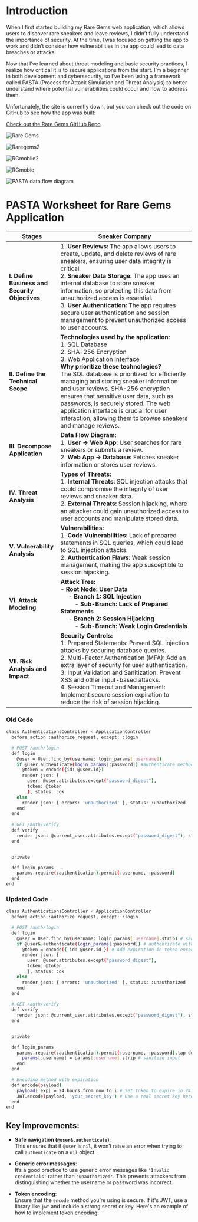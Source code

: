 # Introduction
When I first started building my Rare Gems web application, which allows users to discover rare sneakers and leave reviews, I didn’t fully understand the importance of security. At the time, I was focused on getting the app to work and didn’t consider how vulnerabilities in the app could lead to data breaches or attacks.

Now that I’ve learned about threat modeling and basic security practices, I realize how critical it is to secure applications from the start. I’m a beginner in both development and cybersecurity, so I’ve been using a framework called PASTA (Process for Attack Simulation and Threat Analysis) to better understand where potential vulnerabilities could occur and how to address them.

Unfortunately, the site is currently down, but you can check out the code on GitHub to see how the app was built:

[Check out the Rare Gems GitHub Repo](https://github.com/VirginieBonhomme/Rare-Gems?tab=readme-ov-file#libraries-and-dependencies)


![Rare Gems](https://github.com/user-attachments/assets/c8b7cdd7-75c0-45a1-ad32-5f33564fa9d0)

![Raregems2](https://github.com/user-attachments/assets/4b28dfe4-1955-41b2-b546-b4b748b01319)

![RGmoblie2](https://github.com/user-attachments/assets/849d8280-3fb9-4be8-bfe4-a9498b0c6d3d)


![RGmobie](https://github.com/user-attachments/assets/981820b1-5f01-484b-a9e8-dcdcd6370537)

![PASTA data flow diagram](https://github.com/user-attachments/assets/1a92b905-0a82-44b2-9203-69dc9898376a)



# PASTA Worksheet for Rare Gems Application

| **Stages**                        | **Sneaker Company**                                                                                                                                                             |
|------------------------------------|---------------------------------------------------------------------------------------------------------------------------------------------------------------------------------|
| **I. Define Business and Security Objectives** | 1. **User Reviews:** The app allows users to create, update, and delete reviews of rare sneakers, ensuring user data integrity is critical.<br>2. **Sneaker Data Storage:** The app uses an internal database to store sneaker information, so protecting this data from unauthorized access is essential.<br>3. **User Authentication:** The app requires secure user authentication and session management to prevent unauthorized access to user accounts. |
| **II. Define the Technical Scope**            | **Technologies used by the application:** <br>1. SQL Database <br>2. SHA-256 Encryption <br>3. Web Application Interface <br> **Why prioritize these technologies?** <br> The SQL database is prioritized for efficiently managing and storing sneaker information and user reviews. SHA-256 encryption ensures that sensitive user data, such as passwords, is securely stored. The web application interface is crucial for user interaction, allowing them to browse sneakers and manage reviews. |
| **III. Decompose Application**               | **Data Flow Diagram:** <br>1. **User → Web App:** User searches for rare sneakers or submits a review. <br>2. **Web App → Database:** Fetches sneaker information or stores user reviews. |
| **IV. Threat Analysis**                      | **Types of Threats:** <br>1. **Internal Threats:** SQL injection attacks that could compromise the integrity of user reviews and sneaker data. <br>2. **External Threats:** Session hijacking, where an attacker could gain unauthorized access to user accounts and manipulate stored data. |
| **V. Vulnerability Analysis**                | **Vulnerabilities:** <br>1. **Code Vulnerabilities:** Lack of prepared statements in SQL queries, which could lead to SQL injection attacks. <br>2. **Authentication Flaws:** Weak session management, making the app susceptible to session hijacking. |
| **VI. Attack Modeling**                      | **Attack Tree:** <br>- **Root Node: User Data** <br> &nbsp;&nbsp;&nbsp;&nbsp; - **Branch 1: SQL Injection** <br> &nbsp;&nbsp;&nbsp;&nbsp;&nbsp;&nbsp;&nbsp;&nbsp; - **Sub-Branch: Lack of Prepared Statements** <br> &nbsp;&nbsp;&nbsp;&nbsp; - **Branch 2: Session Hijacking** <br> &nbsp;&nbsp;&nbsp;&nbsp;&nbsp;&nbsp;&nbsp;&nbsp; - **Sub-Branch: Weak Login Credentials** |
| **VII. Risk Analysis and Impact**            | **Security Controls:** <br>1. Prepared Statements: Prevent SQL injection attacks by securing database queries. <br>2. Multi-Factor Authentication (MFA): Add an extra layer of security for user authentication. <br>3. Input Validation and Sanitization: Prevent XSS and other input-based attacks. <br>4. Session Timeout and Management: Implement secure session expiration to reduce the risk of session hijacking. |

### Old Code
```bash
class AuthenticationsController < ApplicationController
  before_action :authorize_request, except: :login

  # POST /auth/login
  def login
    @user = User.find_by(username: login_params[:username])
    if @user.authenticate(login_params[:password]) #authenticate method provided by Bcrypt and 'has_secure_password'
      @token = encode({id: @user.id})
      render json: {
        user: @user.attributes.except("password_digest"),
        token: @token
        }, status: :ok
    else
      render json: { errors: 'unauthorized' }, status: :unauthorized
    end
  end
  
  # GET /auth/verify
  def verify
    render json: @current_user.attributes.except("password_digest"), status: :ok
  end


  private

  def login_params
    params.require(:authentication).permit(:username, :password)
  end
end
```

### Updated Code
```bash
class AuthenticationsController < ApplicationController
  before_action :authorize_request, except: :login

  # POST /auth/login
  def login
    @user = User.find_by(username: login_params[:username].strip) # sanitize input
    if @user&.authenticate(login_params[:password]) # authenticate with BCrypt
      @token = encode({ id: @user.id }) # Add expiration in token encoding
      render json: {
        user: @user.attributes.except("password_digest"),
        token: @token
        }, status: :ok
    else
      render json: { errors: 'unauthorized' }, status: :unauthorized
    end
  end
  
  # GET /auth/verify
  def verify
    render json: @current_user.attributes.except("password_digest"), status: :ok
  end


  private

  def login_params
    params.require(:authentication).permit(:username, :password).tap do |params|
      params[:username] = params[:username].strip # sanitize input
    end
  end

  # Encoding method with expiration
  def encode(payload)
    payload[:exp] = 24.hours.from_now.to_i # Set token to expire in 24 hours
    JWT.encode(payload, 'your_secret_key') # Use a real secret key here
  end
end
```


## Key Improvements:

- **Safe navigation (`@user&.authenticate`)**:  
  This ensures that if `@user` is `nil`, it won’t raise an error when trying to call `authenticate` on a `nil` object.

- **Generic error messages**:  
  It’s a good practice to use generic error messages like `'Invalid credentials'` rather than `'unauthorized'`. This prevents attackers from distinguishing whether the username or password was incorrect.

- **Token encoding**:  
  Ensure that the `encode` method you’re using is secure. If it's JWT, use a library like `jwt` and include a strong secret or key. Here's an example of how to implement token encoding:

